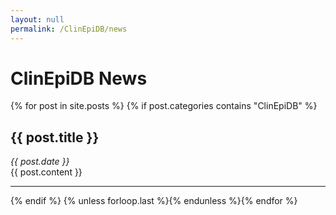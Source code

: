 ```yaml
---
layout: null
permalink: /ClinEpiDB/news
---
```

<div id="ce-static-content"> 
<h1>ClinEpiDB News</h1>
{% for post in site.posts %}
{% if post.categories contains "ClinEpiDB" %}   
<a name = "{{post.tag}}"></a>
<h2>{{ post.title }}</h2> 
<i>{{ post.date }}</i>
<br>
{{ post.content  }}
<hr>
{% endif %}
{% unless forloop.last %}{% endunless %}{% endfor %}

</div>

